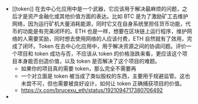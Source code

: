 - [[token]] 在去中心化应用中是一个武器，它应该用于解决最麻烦的问题，之后才是资产金融化或其他价值方面的表达。比如 BTC 是为了激励矿工去维护网络，因为运行矿机大量消耗能源，同时它又在自身系统里担任货币功能，代币的功能是有完美闭环的。ETH 也是一样，想要在区块链上运行程序，维护网络的人需要奖励，同时想去使用网络的人应该付费，ETH 自然就有了效用，完成了闭环。Token 在去中心化应用中，用于解决资源之间的协调问题。评价一个项目和 token 成功与否，不应该从 token 的价格涨跌来看，更应该这个项目本身能否创造价值，以及 token 是否解决了这个项目的难题。
	- 如果你的项目真的需要 token，那么完全不需要再
	- 一个对立面是 token 被当成了类似股权的东西，主要用于规避监管。这也未尝不可，但也需要被良好设计，如何让 token 正确捕获项目的价值。
	- https://x.com/brucexu_eth/status/1921094717380706492
-